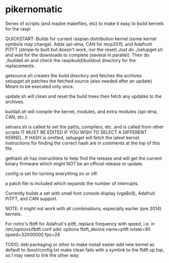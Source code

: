 pikernomatic
============

Series of scripts (and maybe makefiles, etc) to make it easy to build kernels for the raspi

QUICKSTART:  Builds for current raspian distribution kernel (some kernel symbols may change).
Adds spi-dma, CAN for mcp2515, and Adafruilt PiTFT (stmpe-ts built but doesn't work, nor the reset)
Just do ./setupget.sh and wait for the downloads to complete (several in parallel).
Then do ./buildall.sh and check the raspibuild/buildout directory for the replacements.

getsource.sh creates the build directory and fetches the archives
setupget.sh patches the fetched source (also needed after an update)
Meant to be executed only once.

update.sh will clean and reset the build trees then fetch any updates to the archives.

buildall.sh will compile the kernel, modules, and extra modules (spi-dma, CAN, etc.).

setvars.sh is called to set the paths, compilers, etc. and is called from other scripts
IT MUST BE EDITED IF YOU WISH TO SELECT A DIFFERENT KERNEL.
If HASH is omitted, setupget will fetch the latest kernel.
Instructions for finding the correct hash are in comments at the top of this file.

gethash.sh has instructions to help find the release and will get the current binary firmware
which might NOT be an official release or update.

config is set for turning everything on or off.

a patch file is included which expands the number of interrupts.

Currently builds a set with small font console display (vga8x8), Adafruit PiTFT, and CAN support.

NOTE: it might not work with all combinations, especially earlier (pre 2014) kernels.

For notro's fbtft for Adafruit's pitft, replace frequency with speed, i.e. in /etc/options/fbtft.conf add:
options fbtft_device name=pitft rotate=90 speed=32000000 fps=24


TODO: 
deb packaging or other to make install easier
add new kernel as default to /boot/config.txt
make clean fails with a symlink to the fbtft up top, so I may need to link the other way.
